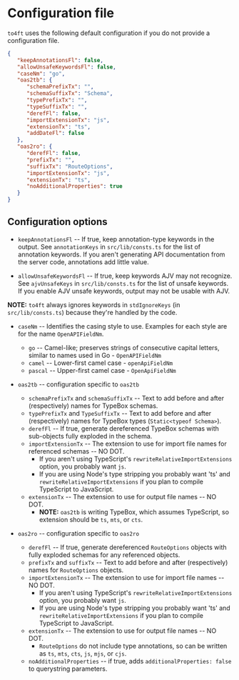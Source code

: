 # Configuration file

`to4ft` uses the following default configuration if you do not provide a configuration file.

```json
{
   "keepAnnotationsFl": false,
   "allowUnsafeKeywordsFl": false,
   "caseNm": "go",
   "oas2tb": {
      "schemaPrefixTx": "",
      "schemaSuffixTx": "Schema",
      "typePrefixTx": "",
      "typeSuffixTx": "",
      "derefFl": false,
      "importExtensionTx": "js",
      "extensionTx": "ts",
      "addDateFl": false
   },
   "oas2ro": {
      "derefFl": false,
      "prefixTx": "",
      "suffixTx": "RouteOptions",
      "importExtensionTx": "js",
      "extensionTx": "ts",
      "noAdditionalProperties": true
   }
}
```

## Configuration options

- `keepAnnotationsFl` -- If true, keep annotation-type keywords in the output. See `annotationKeys` in `src/lib/consts.ts` for the list of annotation keywords. If you aren't generating API documentation from the server code, annotations add little value.

- `allowUnsafeKeywordsFl` -- If true, keep keywords AJV may not recognize. See `ajvUnsafeKeys` in `src/lib/consts.ts` for the list of unsafe keywords. If you enable AJV unsafe keywords, output may not be usable with AJV.

**NOTE:** `to4ft` always ignores keywords in `stdIgnoreKeys` (in `src/lib/consts.ts`) because they're handled by the code.

- `caseNm` -- Identifies the casing style to use. Examples for each style are for the name `OpenAPIFieldNm`.
  - `go` -- Camel-like; preserves strings of consecutive capital letters, similar to names used in Go - `OpenAPIFieldNm`
  - `camel` -- Lower-first camel case - `openApiFieldNm`
  - `pascal` -- Upper-first camel case - `OpenApiFieldNm`

- `oas2tb` -- configuration specific to `oas2tb`
  - `schemaPrefixTx` and `schemaSuffixTx` -- Text to add before and after (respectively) names for TypeBox schemas.
  - `typePrefixTx` and `TypeSuffixTx` -- Text to add before and after (respectively) names for TypeBox types (`Static<typeof Schema>`).
  - `derefFl` -- If true, generate dereferenced TypeBox schemas with sub-objects fully exploded in the schema.
  - `importExtensionTx` -- The extension to use for import file names for referenced schemas -- NO DOT.
    - If you aren't using TypeScript's `rewriteRelativeImportExtensions` option, you probably want `js`.
    - If you are using Node's type stripping you probably want 'ts' and `rewriteRelativeImportExtensions` if you plan to compile TypeScript to JavaScript.
  - `extensionTx` -- The extension to use for output file names -- NO DOT.
    - **NOTE:** `oas2tb` is writing TypeBox, which assumes TypeScript, so extension should be `ts`, `mts`, or `cts`.

- `oas2ro` -- configuration specific to `oas2ro`
  - `derefFl` -- If true, generate dereferenced `RouteOptions` objects with fully exploded schemas for any referenced objects.
  - `prefixTx` and `suffixTx` -- Text to add before and after (respectively) names for `RouteOptions` objects.
  - `importExtensionTx` -- The extension to use for import file names -- NO DOT.
    - If you aren't using TypeScript's `rewriteRelativeImportExtensions` option, you probably want `js`.
    - If you are using Node's type stripping you probably want 'ts' and `rewriteRelativeImportExtensions` if you plan to compile TypeScript to JavaScript.
  - `extensionTx` -- The extension to use for output file names -- NO DOT.
    - `RouteOptions` do not include type annotations, so can be written as `ts`, `mts`, `cts`, `js`, `mjs`, or `cjs`.
  - `noAdditionalProperties` -- if true, adds `additionalProperties: false` to querystring parameters.